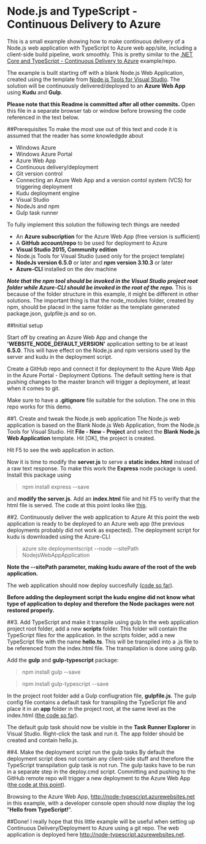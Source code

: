 # Node.js and TypeScript - Continuous Delivery to Azure
This is a small example showing how to make continuous delivery of a Node.js web application with TypeScript to Azure web app/site, including a client-side build pipeline, work smoothly. This is pretty similar to the [.NET Core and TypeScript - Continuous Delivery to Azure](https://github.com/Fjeddo/NET-Core-TypeScript-Continuous-Delivery-To-Azure) example/repo.

The example is built starting off with a blank Node.js Web Application, created using the template from [Node.js Tools for Visual Studio](https://www.visualstudio.com/en-us/features/node-js-vs.aspx). The solution will be continuously delivered/deployed to an **Azure Web App** using **Kudu** and **Gulp**.

**Please note that this Readme is committed after all other commits.** Open this file in a separate browser tab or window before browsing the code referenced in the text below.

##Prerequisites
To make the most use out of this text and code it is assumed that the reader has some knowledgde about
- Windows Azure
- Windows Azure Portal
- Azure Web App
- Continuous delivery/deployment
- Git version control
- Connecting an Azure Web App and a version contol system (VCS) for triggering deployment
- Kudu deployment engine
- Visual Studio
- NodeJs and npm
- Gulp task runner

To fully implement this solution the following tech things are needed

- An **Azure subscription** for the Azure Web App (free version is sufficient)
- A **GitHub account/repo** to be used for deployment to Azure
- **Visual Studio 2015, Community edition**
- Node.js Tools for Visual Studio (used only for the project template)
- **NodeJs version 6.5.0** or later and **npm version 3.10.3** or later
- **Azure-CLI** installed on the dev machine

**_Note that the npm tool should be invoked in the Visual Studio project root folder while Azure-CLI should be invoked in the root of the repo._** This is because of the folder structure in this example, it might be different in other solutions. The important thing is that the node_modules folder, created by npm, should be placed in the same folder as the template generated package.json, gulpfile.js and so on.

##Initial setup

Start off by creating an Azure Web App and change the **'WEBSITE_NODE_DEFAULT_VERSION'** application setting to be at least **6.5.0**. This will have effect on the Node.js and npm versions used by the server and kudu in the deployment script.

Create a GitHub repo and connect it for deployment to the Azure Web App in the Azure Portal - Deployment Options. The default setting here is that pushing changes to the master branch will trigger a deployment, at least when it comes to git.

Make sure to have a **.gitignore** file suitable for the solution. The one in this repo works for this demo.

##1. Create and tweak the Node.js web application
The Node.js web application is based on the Blank Node.js Web Application, from the Node.js Tools for Visual Studio. Hit **File - New - Project** and select the **Blank Node.js Web Application** template. Hit [OK], the project is created.

Hit F5 to see the web application in action.

Now it is time to modify the **server.js** to serve a **static index.html** instead of a raw text response. To make this work the **Express** node package is used. Install this package using
 > npm install express --save

and **modify the server.js**. Add an **index.html** file and hit F5 to verify that the html file is served. The code at this point looks like [this](https://github.com/Fjeddo/Node-TypeScript-Continuous-Delivery-To-Azure/tree/5aa85bcadfbe12e2edc15e0f635b643baf6be2a0).
 
##2. Continuously deliver the web application to Azure
At this point the web application is ready to be deployed to an Azure web app (the previous deployments probably did not work as expected). The deployment script for kudu is downloaded using the Azure-CLI
>azure site deploymentscript --node --sitePath NodejsWebAppApplication

**Note the --sitePath parameter, making kudu aware of the root of the web application.**

The web application should now deploy succesfully ([code so far](https://github.com/Fjeddo/Node-TypeScript-Continuous-Delivery-To-Azure/tree/0d587cf452f90122e1098e5404a8c03a16852df3)).

**Before adding the deployment script the kudu engine did not know what type of application to deploy and therefore the Node packages were not restored properly.**

##3. Add TypeScript and make it transpile using gulp
In the web application project root folder, add a new **scripts** folder. This folder will contain the TypeScript files for the application. In the scripts folder, add a new TypeScript file with the name **hello.ts**. This will be transpiled into a .js file to be referenced from the index.html file. The transpilation is done using gulp.

Add the **gulp** and **gulp-typescript** package:

>npm install gulp --save

>npm install gulp-typescript --save

In the project root folder add a Gulp confiugration file, **gulpfile.js**. The gulp config file contains a default task for transpiling the TypeScript file and place it in an **app** folder in the project root, at the same level as the index.html ([the code so far](https://github.com/Fjeddo/Node-TypeScript-Continuous-Delivery-To-Azure/tree/d4b67167889baed76acf5bb55c3ae8fc3b64d482)).

The default gulp task should now be visible in the **Task Runner Explorer** in Visual Studio. Right-click the task and run it. The app folder should be created and contain hello.js.

##4. Make the deployment script run the gulp tasks
By default the deployment script does not contain any client-side stuff and therefore the TypeScript transpilation gulp task is not run. The gulp tasks have to be run in a separate step in the deploy.cmd script. Committing and pushing to the GitHub remote repo will trigger a new deployment to the Azure Web App ([the code at this point](https://github.com/Fjeddo/Node-TypeScript-Continuous-Delivery-To-Azure/tree/49722456cef15b99314c7c5f278964a1369480ce)).

Browsing to the Azure Web App, http://node-typescript.azurewebsites.net in this example, with a developer console open should now display the log "**Hello from TypeScript!**".

##Done!
I really hope that this little example will be useful when setting up Continuous Delivery/Deployment to Azure using a git repo. The web application is deployed here http://node-typescript.azurewebsites.net.
